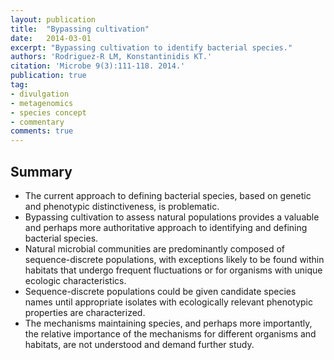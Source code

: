 ```yaml
---
layout: publication
title:  "Bypassing cultivation"
date:   2014-03-01
excerpt: "Bypassing cultivation to identify bacterial species."
authors: 'Rodriguez-R LM, Konstantinidis KT.'
citation: 'Microbe 9(3):111-118. 2014.'
publication: true
tag:
- divulgation
- metagenomics
- species concept
- commentary
comments: true
---
```


## Summary

* The current approach to defining bacterial species, based on genetic and phenotypic distinctiveness, is problematic.
* Bypassing cultivation to assess natural populations provides a valuable and perhaps more authoritative approach to identifying and defining bacterial species.
* Natural microbial communities are predominantly composed of sequence-discrete populations, with exceptions likely to be found within habitats that undergo frequent fluctuations or for organisms with unique ecologic characteristics.
* Sequence-discrete populations could be given candidate species names until appropriate isolates with ecologically relevant phenotypic properties are characterized.
* The mechanisms maintaining species, and perhaps more importantly, the relative importance of the mechanisms for different organisms and habitats, are not understood and demand further study.
